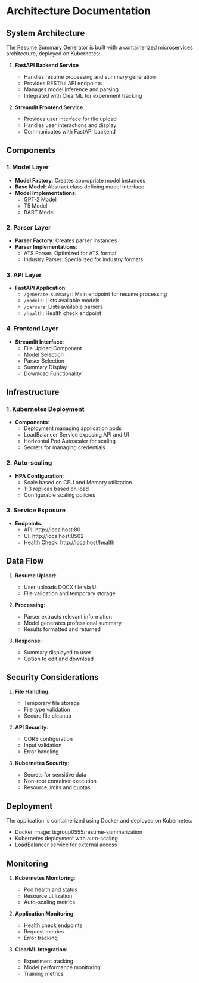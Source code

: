 # Architecture Documentation

## System Architecture

The Resume Summary Generator is built with a containerized microservices architecture, deployed on Kubernetes:

1. **FastAPI Backend Service**
   - Handles resume processing and summary generation
   - Provides RESTful API endpoints
   - Manages model inference and parsing
   - Integrated with ClearML for experiment tracking

2. **Streamlit Frontend Service**
   - Provides user interface for file upload
   - Handles user interactions and display
   - Communicates with FastAPI backend

## Components

### 1. Model Layer
- **Model Factory**: Creates appropriate model instances
- **Base Model**: Abstract class defining model interface
- **Model Implementations**:
  - GPT-2 Model
  - T5 Model
  - BART Model

### 2. Parser Layer
- **Parser Factory**: Creates parser instances
- **Parser Implementations**:
  - ATS Parser: Optimized for ATS format
  - Industry Parser: Specialized for industry formats

### 3. API Layer
- **FastAPI Application**:
  - `/generate-summary/`: Main endpoint for resume processing
  - `/models`: Lists available models
  - `/parsers`: Lists available parsers
  - `/health`: Health check endpoint

### 4. Frontend Layer
- **Streamlit Interface**:
  - File Upload Component
  - Model Selection
  - Parser Selection
  - Summary Display
  - Download Functionality

## Infrastructure

### 1. Kubernetes Deployment
- **Components**:
  - Deployment managing application pods
  - LoadBalancer Service exposing API and UI
  - Horizontal Pod Autoscaler for scaling
  - Secrets for managing credentials

### 2. Auto-scaling
- **HPA Configuration**:
  - Scale based on CPU and Memory utilization
  - 1-3 replicas based on load
  - Configurable scaling policies

### 3. Service Exposure
- **Endpoints**:
  - API: http://localhost:80
  - UI: http://localhost:8502
  - Health Check: http://localhost/health

## Data Flow

1. **Resume Upload**:
   - User uploads DOCX file via UI
   - File validation and temporary storage

2. **Processing**:
   - Parser extracts relevant information
   - Model generates professional summary
   - Results formatted and returned

3. **Response**:
   - Summary displayed to user
   - Option to edit and download

## Security Considerations

1. **File Handling**:
   - Temporary file storage
   - File type validation
   - Secure file cleanup

2. **API Security**:
   - CORS configuration
   - Input validation
   - Error handling

3. **Kubernetes Security**:
   - Secrets for sensitive data
   - Non-root container execution
   - Resource limits and quotas

## Deployment

The application is containerized using Docker and deployed on Kubernetes:
- Docker image: tsgroup0555/resume-summarization
- Kubernetes deployment with auto-scaling
- LoadBalancer service for external access

## Monitoring

1. **Kubernetes Monitoring**:
   - Pod health and status
   - Resource utilization
   - Auto-scaling metrics

2. **Application Monitoring**:
   - Health check endpoints
   - Request metrics
   - Error tracking

3. **ClearML Integration**:
   - Experiment tracking
   - Model performance monitoring
   - Training metrics
